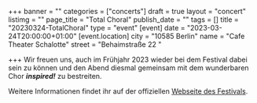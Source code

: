 +++
banner = ""
categories = ["concerts"]
draft = true
layout = "concert"
listimg = ""
page_title = "Total Choral"
publish_date = ""
tags = []
title = "20230324-TotalChoral"
type = "event"
[event]
date = "2023-03-24T20:00:00+01:00"
[event.location]
city = "10585 Berlin"
name = "Cafe Theater Schalotte"
street = "Behaimstraße 22 "

+++
Wir freuen uns, auch im Frühjahr 2023 wieder bei dem Festival dabei sein zu können und den Abend diesmal gemeinsam mit dem wunderbaren Chor **_inspired!_** zu bestreiten.

Weitere Informationen findet ihr auf der offiziellen [Webseite des Festivals](http://www.totalchoral.de/ "Total Choral").